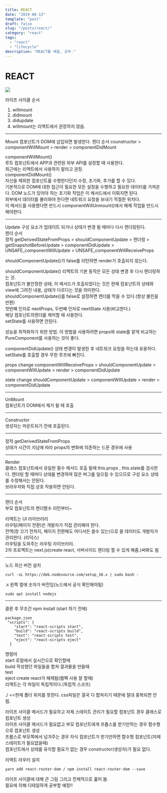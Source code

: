 ```yaml
---
title: REACT
date: "2019-08-13"
template: "post"
draft: false
slug: "/posts/react/"
category: "react"
tags:
  - "react"
  - "lifecycle"
description: "REACT를 배움, 공부."
---
```


# REACT

![](/media/lifecycle.jpeg)

라이프 사이클 순서

1. willmount
2. didmount
3. didupdate
4. willmount는 리액트에서 권장하지 않음.

---

Mount
컴포넌트가 DOM에 삽입되면 발생한다.
렌더 순서
counstructor > componentWillMount > render > componentDidMount

componentWillMount()  
루트 컴포넌트에서 APP과 관련된 외부 API를 설정할 때 사용한다.  
최근에는 리액트에서 사용하지 말라고 권장.  
componentDidMount()  
자신을 제외한 컴포넌트를 수행한다던지 수정, 초기화, 추가를 할 수 있다.  
기본적으로 DOM에 대한 접근이 필요한 모든 설정을 수행하고 필요한 데이터를 가져온다.
DOM 노드가 있어야 하는 초기화 작업은 이 메서드에서 이뤄지면 된다.  
외부에서 데이터를 불러와야 한다면 네트워크 요청을 보내기 적절한 위치다.  
이 메서드를 사용했다면 반드시 componentWillUnmount()에서 해제 작업을 반드시 해야한다.

---

Update
구성 요소가 업데이트 되거나 상태가 변경 될 때마다 다시 렌더링된다.  
렌더 순서  
정적 getDerivedStateFromProps > shouldComponentUpdate > 렌더링 >
getSnapshotBeforeUpdate > componentDidUpdate > UNSAFE_componentWillUpdate > UNSAFE_componentWillReceiveProps

shouldComponentUpdate()가 false를 리턴하면 render가 호출되지 않는다.

shouldComponentUpdate()
리액트의 기본 동작은 모든 상태 변경 후 다시 렌더링하는 것.  
컴포넌트가 불안정한 상태, 이 메서드가 호출되었다는 것은 현재 컴포넌트의 상태와 view에 그려진 내용, 상태가 다르다는 것을 의미한다.  
shouldComponentUpdate()를 false로 설정하면 렌더를 막을 수 있다.(항상 불린을 반환)  
첫번째 인자로 nextProps, 두번째 인자로 nextState 사용(비교한다.)  
해당 컴포넌트의렌더를 제어할 때 사용한다.  
setState를 사용하면 안된다.

성능을 최적화하기 위한 방법.
이 방법을 사용하려면 props와 state를 얕게 비교하는 PureComponent를 사용하는 것이 좋다.

componentDidUpdate()
상태 변경이 발생한 후 네트워크 요청을 하는데 유용하다.
setState를 호출할 경우 무한 루프에 빠진다.

props change
componentWillReceiveProps > shouldComponentUpdate > componentWillUpdate >
render > componentDidUpdate

state change
shouldComponentUpdate > componentWillUpdate > render > componentDidUpdate

---

UnMount  
컴포넌트가 DOM에서 제거 될 때 호출

---

Constructor  
생성자는 마운트되기 전에 호출된다.

---

정적 getDerivedStateFromProps  
상태가 시간이 지남에 따라 props의 변화에 의존하는 드문 경우에 사용

---

Render  
클래스 컴포넌트에서 유일한 필수 메서드
호출 될때 this.props , this.state를 검사한다.
렌더링 할 때마다 상태를 변경하여 많은 버그를 일으킬 수 있으므로 구성 요소 상태를 수정해서는 안된다.  
브라우저와 직접 상호 작용하면 안된다.

---

랜더 순서  
부모 컴포넌트의 랜더함수 리턴부터~

리액트는 UI 라이브러리  
라우팅(페이지 전환)은 개발자가 직접 관리해야 한다.  
전역(창 끄기 전까지, 페이지 전환해도 어디서든 쓸수 있는)으로 쓸 데이터도 개발자가 관리한다. (리덕스)  
라우팅을 도와주는 라우팅 라이브러리.  
2차 프로젝트는 next.js(create react, 서버사이드 렌더링 할 수 있게 해줌.)써봐도 됨

---

노드 최신 버전 설치

```
curl -sL https://deb.nodesource.com/setup_10.x | sudo bash -
```

.x 왼쪽 옆에 숫자가 버전임(노드에서 공식 확인해야됨)

```
sudo apt install nodejs
```

---

클론 후 무조건 npm install (start 하기 전에)

```
package.json
 "scripts": {
    "start": "react-scripts start",
    "build": "react-scripts build",
    "test": "react-scripts test",
    "eject": "react-scripts eject"
  }
```

명령어  
start 로컬에서 실시간으로 확인할때  
build 작성했던 파일들을 합쳐 결과물을 만들때  
test  
eject create react가 해제됨(웹팩 사용 잘 할때)  
리액트는 각 파일이 독립적이다.(독립적 스코프)

./ <<현재 폴더 위치를 뜻한다.
css파일은 결국 다 합쳐지기 때문에 절대 중복되면 안됨.

라이프 사이클 메서드가 필요하고 자체 스테이트 관리가 필요할 컴포넌트 경우 클래스로 컴포넌트 생성  
라이프 사이클 메서드가 필요없고 부모 컴포넌트에게 프롭스를 받기만하는 경우 함수형으로 컴포넌트 생성  
프롭스로 부모쪽에서 넘겨주는 경우 자식 컴포넌트가 받기만하면 함수형 컴포넌트(자체 스테이트가 필요없을때)  
컴포넌트에서 상태를 유지할 필요가 없는 경우 constructor(생성자)가 필요 없다.

리액트 라우터 설치

```
yarn add react-router-dom / npm install react-router-dom --save
```

라이프 사이클에 대해 큰 그림 그리고 전체적으로 훑어 봄.  
필요에 의해 디테일하게 공부할 예정!!

<!-- constructor(props) {
console.log()
}
componentDidMount() {

}
componentDidUpdate() {

}
componentWillUnmount() {

}
render() {

} -->
